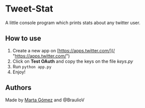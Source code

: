 # Tweet-Stat
A little console program which prints stats about any twitter user.

## How to use
1. Create a new app on [https://apps.twitter.com/](/ "https://apps.twitter.com/")
2. Click on __Test OAuth__ and copy the keys on the file _keys.py_
3. Run `python app.py`
4. Enjoy!

## Authors
Made by [Marta Gómez](/ "https://github.com/mgmacias95") and @BraulioV